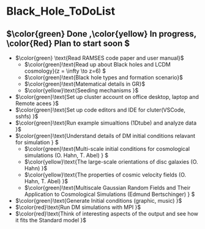# Black_Hole_ToDoList

## $\color{green} Done ,\color{yellow} In progress, \\color{Red} Plan to start soon $

+ $\color{green} \text{Read RAMSES code paper and user manual}$
  + $\color{green}\text{Read up about Black holes and LCDM cosmology}(z = \infty \to z=6) $
  + $\color{green}\text{Black hole types and formation scenario}$
  + $\color{green}\text{Matematical details in GR}$
  + $\color{yellow}\text{Seeding mechanisms }$
+ $\color{green}\text{Set up cluster account on office desktop, laptop and Remote acees }$
+ $\color{green}\text{Set up code editors and IDE for cluter(VSCode, sshfs) }$
+ $\color{green}\text{Run example simualtions (1Dtube) and analyze data }$
+ $\color{green}\text{Understand details of DM initial conditions relavant for simulation } $
  + $\color{green}\text{Multi-scale initial conditions for cosmological simulations (O. Hahn, T. Abel) } $
  + $\color{yellow}\text{The large-scale orientations of disc galaxies (O. Hahn) }$
  + $\color{yellow}\text{The properties of cosmic velocity fields (O. Hahn, T. Abel) }$
  + $\color{green}\text{Multiscale Gaussian Random Fields and Their Application to Cosmological Simulations (Edmund Bertschinger) } $
+ $\color{green}\text{Generate Initial conditions (graphic, music) }$
+ $\color{red}\text{Run DM simulations with MPI }$
+ $\color{red}\text{Think of interesting aspects of the output and see how it fits the Standard model }$


